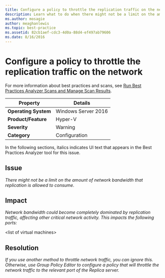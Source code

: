 ```yaml
---
title: Configure a policy to throttle the replication traffic on the network
description: Learn what to do when there might not be a limit on the amount of network bandwidth that replication is allowed to consume.
ms.author: mosagie
author: meaghanlewis
ms.topic: best-practice
ms.assetid: 82cb1aef-cdc3-4d0a-88d4-ef497ab79606
ms.date: 8/16/2016
---
```

# Configure a policy to throttle the replication traffic on the network

For more information about best practices and scans, see [Run Best Practices Analyzer Scans and Manage Scan Results](/previous-versions/windows/it-pro/windows-server-2012-R2-and-2012/hh831400(v=ws.11)).

|Property|Details|
|-|-|
|**Operating System**|Windows Server 2016|
|**Product/Feature**|Hyper-V|
|**Severity**|Warning|
|**Category**|Configuration|

In the following sections, italics indicates UI text that appears in the Best Practices Analyzer tool for this issue.

## Issue
*There might not be a limit on the amount of network bandwidth that replication is allowed to consume.*

## Impact
*Network bandwidth could become completely dominated by replication traffic, affecting other critical network activity. This impacts the following ports:*

\<list of virtual machines>

## Resolution
*If you use another method to throttle network traffic, you can ignore this. Otherwise, use Group Policy Editor to configure a policy that will throttle the network traffic to the relevant port of the Replica server.*
